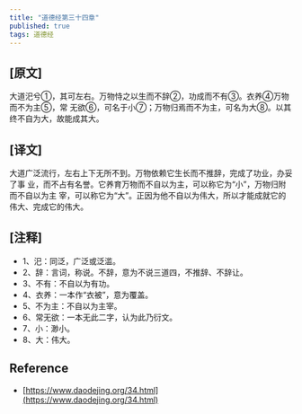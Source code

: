 ```yaml
---
title: "道德经第三十四章"
published: true
tags: 道德经
---
```


## [原文]

大道汜兮①，其可左右。万物恃之以生而不辞②，功成而不有③。衣养④万物而不为主⑤，常
无欲⑥，可名于小⑦；万物归焉而不为主，可名为大⑧。以其终不自为大，故能成其大。

## [译文]

大道广泛流行，左右上下无所不到。万物依赖它生长而不推辞，完成了功业，办妥了事
业，而不占有名誉。它养育万物而不自以为主，可以称它为“小”，万物归附而不自以为主
宰，可以称它为“大”。正因为他不自以为伟大，所以才能成就它的伟大、完成它的伟大。

## [注释]

- 1、汜：同泛，广泛或泛滥。
- 2、辞：言词，称说。不辞，意为不说三道四，不推辞、不辞让。
- 3、不有：不自以为有功。
- 4、衣养：一本作“衣被”，意为覆盖。
- 5、不为主：不自以为主宰。
- 6、常无欲：一本无此二字，认为此乃衍文。
- 7、小：渺小。
- 8、大：伟大。

## Reference 

- [https://www.daodejing.org/34.html](https://www.daodejing.org/34.html)
